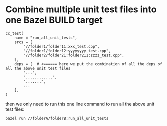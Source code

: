 # Combine multiple unit test files into one Bazel BUILD target

```bazel
cc_test(
    name = "run_all_unit_tests",
    srcs = [
        "//folder1/folder11:xxx_test.cpp",
        "//folder1/folder12:yyyyyyyy_test.cpp",
        "//folder2/folder21:folder211:zzzz_test.cpp",
    ],
    deps = [  # <====== here we put the combination of all the deps of all the above unit test files
        "...",
        "............",
        ".......",
        ...
    ],
)
```
then we only need to run this one line command to run all the above unit test files:
```
bazel run //folderA/folderB:run_all_unit_tests
```
